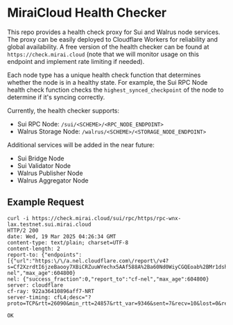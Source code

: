 # MiraiCloud Health Checker

This repo provides a health check proxy for Sui and Walrus node services. The proxy can be easily deployed to Cloudflare Workers for reliability and global availability. A free version of the health checker can be found at `https://check.mirai.cloud` (note that we will monitor usage on this endpoint and implement rate limiting if needed).

Each node type has a unique health check function that determines whether the node is in a healthy state. For example, the Sui RPC Node health check function checks the `highest_synced_checkpoint` of the node to determine if it's syncing correctly.

Currently, the health checker supports:

- Sui RPC Node: `/sui/<SCHEME>/<RPC_NODE_ENDPOINT>`
- Walrus Storage Node: `/walrus/<SCHEME>/<STORAGE_NODE_ENDPOINT>`

Additional services will be added in the near future:

- Sui Bridge Node
- Sui Validator Node
- Walrus Publisher Node
- Walrus Aggregator Node

## Example Request

```
curl -i https://check.mirai.cloud/sui/rpc/https/rpc-wnx-lax.testnet.sui.mirai.cloud
HTTP/2 200
date: Wed, 19 Mar 2025 04:26:34 GMT
content-type: text/plain; charset=UTF-8
content-length: 2
report-to: {"endpoints":[{"url":"https:\/\/a.nel.cloudflare.com\/report\/v4?s=Cf2XzrdtI6jzeBaooy7XBiCRZuuWYechx5AAf588A%2Ba60Nd0WiyCGQEoab%2BMr1dsh7lEmuCqDBqyDY9FKXDG8zcvKQSSulejhj3r%2FR9OUfRIQtaR%2F3BMHerowp4pQIOq6Vmx0eYo%2F7k8gyM7eJT7"}],"group":"cf-nel","max_age":604800}
nel: {"success_fraction":0,"report_to":"cf-nel","max_age":604800}
server: cloudflare
cf-ray: 922a36410896aff7-NRT
server-timing: cfL4;desc="?proto=TCP&rtt=26090&min_rtt=24857&rtt_var=9346&sent=7&recv=10&lost=0&retrans=0&sent_bytes=2892&recv_bytes=608&delivery_rate=113937&cwnd=253&unsent_bytes=0&cid=6731031a181c9655&ts=5050&x=0"

OK
```
